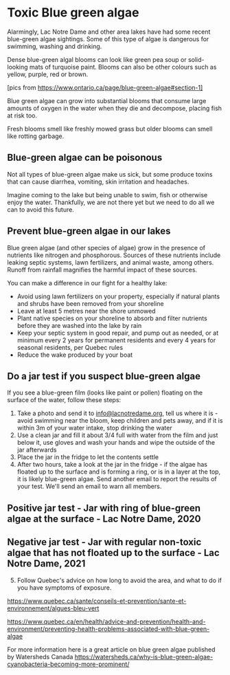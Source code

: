 # Toxic Blue green algae 
 
Alarmingly, Lac Notre Dame and other area lakes have had some recent blue-green algae sightings. Some of this type of algae is dangerous for swimming, washing and drinking.

Dense blue-green algal blooms can look like green pea soup or solid-looking mats of turquoise paint. Blooms can also be other colours such as yellow, purple, red or brown.

[pics from https://www.ontario.ca/page/blue-green-algae#section-1]
 
Blue green algae can grow into substantial blooms that consume large amounts of oxygen in the water when they die and decompose, placing fish at risk too.
 
Fresh blooms smell like freshly mowed grass but older blooms can smell like rotting garbage.

## Blue-green algae can be poisonous

Not all types of blue-green algae make us sick, but some produce toxins that can cause diarrhea, vomiting, skin irritation and headaches. 
 
Imagine coming to the lake but being unable to swim, fish or otherwise enjoy the water. Thankfully, we are not there yet but we need to do all we can to avoid this future.


 
## Prevent blue-green algae in our lakes 
 
Blue green algae (and other species of algae) grow in the presence of nutrients like nitrogen and phosphorous.  Sources of these nutrients include leaking septic systems, lawn fertilizers, and animal waste, among others. Runoff from rainfall magnifies the harmful impact of these sources.
 
You can make a difference in our fight for a healthy lake:
 
* Avoid using lawn fertilizers on your property, especially if natural plants and shrubs have been removed from your shoreline
* Leave at least 5 metres near the shore unmowed 
* Plant native species on your shoreline to absorb and filter  nutrients before they are washed into the lake by rain   
* Keep your septic system in good repair, and pump out as needed, or at minimum every 2 years for permanent residents and every 4 years for seasonal residents, per Quebec rules
* Reduce the wake produced by your boat 


## Do a jar test if you suspect blue-green algae

If you see a blue-green film (looks like paint or pollen) floating on the surface of the water, follow these steps: 

1. Take a photo and send it to info@lacnotredame.org, tell us where it is - avoid swimming near the bloom, keep children and pets away, and if it is within 3m of your water intake, stop drinking the water
2. Use a clean jar and fill it about 3/4 full with water from the film and just below it, use gloves and wash your hands and wipe the outside of the jar afterwards
3. Place the jar in the fridge to let the contents settle
4. After two hours, take a look at the jar in the fridge - if the algae has floated up to the surface and is forming a ring, or is in a layer at the top, it is likely blue-green algae. Send another email to report the results of your test. We'll send an email to warn all members. 

## Positive jar test - Jar with ring of blue-green algae at the surface - Lac Notre Dame, 2020


## Negative jar test - Jar with regular non-toxic algae that has not floated up to the surface  - Lac Notre Dame, 2021

5. Follow Quebec's advice on how long to avoid the area, and what to do if you have symptoms of exposure. 

https://www.quebec.ca/sante/conseils-et-prevention/sante-et-environnement/algues-bleu-vert

https://www.quebec.ca/en/health/advice-and-prevention/health-and-environment/preventing-health-problems-associated-with-blue-green-algae


For more information here is a great article on blue green algae published by Watersheds Canada https://watersheds.ca/why-is-blue-green-algae-cyanobacteria-becoming-more-prominent/
 